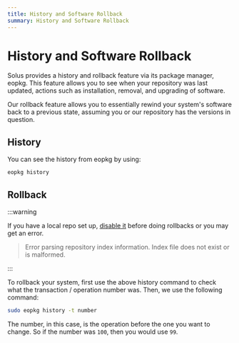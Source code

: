 ```yaml
---
title: History and Software Rollback
summary: History and Software Rollback
---
```


# History and Software Rollback

Solus provides a history and rollback feature via its package manager, eopkg. This feature allows you to see when your repository was last updated, actions such as installation, removal, and upgrading of software.

Our rollback feature allows you to essentially rewind your system's software back to a previous state, assuming you or our repository has the versions in question.

## History

You can see the history from eopkg by using:

```bash
eopkg history
```

## Rollback

:::warning

If you have a local repo set up, [disable it](https://help.getsol.us/docs/packaging/advanced-config/local-repository#disabling-the-local-solbuild-repository-in-eopkg) before doing rollbacks or you may get an error.
> Error parsing repository index information. Index file does not exist or is malformed.

:::

To rollback your system, first use the above history command to check what the transaction / operation number was. Then, we use the following command:

```bash
sudo eopkg history -t number
```

The number, in this case, is the operation before the one you want to change. So if the number was `100`, then you would use `99`.
